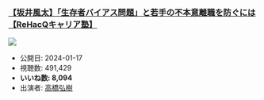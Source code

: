 ### [【坂井風太】「生存者バイアス問題」と若手の不本意離職を防ぐには【ReHacQキャリア塾】](https://www.youtube.com/watch?v=K1cs_1ChP70)
[![](https://img.youtube.com/vi/K1cs_1ChP70/sddefault.jpg)](https://www.youtube.com/watch?v=K1cs_1ChP70)
-   公開日: 2024-01-17
-   視聴数: 491,429
-   **いいね数: 8,094**
-   出演者: [高橋弘樹](/rehacq_fan/people/高橋弘樹 "wikilink")
